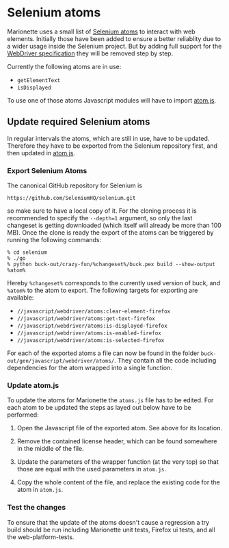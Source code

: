 Selenium atoms
==============

Marionette uses a small list of [Selenium atoms] to interact with
web elements.  Initially those have been added to ensure a better
reliablity due to a wider usage inside the Selenium project. But
by adding full support for the [WebDriver specification] they will
be removed step by step.

Currently the following atoms are in use:

- `getElementText`
- `isDisplayed`

To use one of those atoms Javascript modules will have to import
[atom.js].

[Selenium atoms]: https://github.com/SeleniumHQ/selenium/tree/master/javascript/webdriver/atoms
[WebDriver specification]: https://w3c.github.io/webdriver/webdriver-spec.html
[atom.js]: https://searchfox.org/mozilla-central/source/testing/marionette/atom.js


Update required Selenium atoms
------------------------------

In regular intervals the atoms, which are still in use, have to
be updated.  Therefore they have to be exported from the Selenium
repository first, and then updated in [atom.js].


### Export Selenium Atoms

The canonical GitHub repository for Selenium is

	https://github.com/SeleniumHQ/selenium.git

so make sure to have a local copy of it. For the cloning process
it is recommended to specify the `--depth=1` argument, so only the
last changeset is getting downloaded (which itself will already be
more than 100 MB). Once the clone is ready the export of the atoms
can be triggered by running the following commands:

	% cd selenium
	% ./go
	% python buck-out/crazy-fun/%changeset%/buck.pex build --show-output %atom%

Hereby `%changeset%` corresponds to the currently used version of
buck, and `%atom%` to the atom to export. The following targets
for exporting are available:

  - `//javascript/webdriver/atoms:clear-element-firefox`
  - `//javascript/webdriver/atoms:get-text-firefox`
  - `//javascript/webdriver/atoms:is-displayed-firefox`
  - `//javascript/webdriver/atoms:is-enabled-firefox`
  - `//javascript/webdriver/atoms:is-selected-firefox`

For each of the exported atoms a file can now be found in the folder
`buck-out/gen/javascript/webdriver/atoms/`.  They contain all the
code including dependencies for the atom wrapped into a single function.


### Update atom.js

To update the atoms for Marionette the `atoms.js` file has to be edited. For
each atom to be updated the steps as layed out below have to be performed:

1. Open the Javascript file of the exported atom. See above for
   its location.

2. Remove the contained license header, which can be found somewhere
   in the middle of the file.

3. Update the parameters of the wrapper function (at the very top)
   so that those are equal with the used parameters in `atom.js`.

4. Copy the whole content of the file, and replace the existing
   code for the atom in `atom.js`.


### Test the changes

To ensure that the update of the atoms doesn't cause a regression
a try build should be run including Marionette unit tests, Firefox
ui tests, and all the web-platform-tests.
